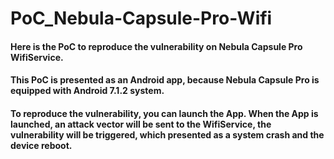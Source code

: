 # PoC_Nebula-Capsule-Pro-Wifi
#### Here is the PoC to reproduce the vulnerability on Nebula Capsule Pro WifiService.
#### This PoC is presented as an Android app, because Nebula Capsule Pro is equipped with Android 7.1.2 system.
#### To reproduce the vulnerability, you can launch the App. When the App is launched, an attack vector will be sent to the WifiService, the vulnerability will be triggered, which presented as a system crash and the device reboot.
